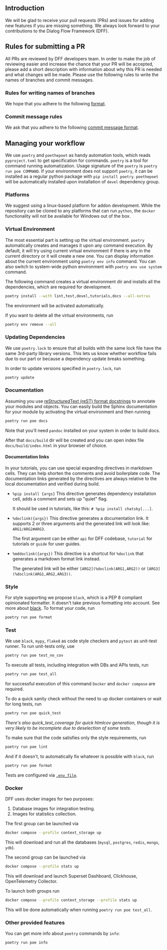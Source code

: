 ## Introduction
We will be glad to receive your pull requests (PRs) and issues for adding new features if you are missing something.
We always look forward to your contributions to the Dialog Flow Framework (DFF). 

## Rules for submitting a PR

All PRs are reviewed by DFF developers team.
In order to make the job of reviewing easier and increase the chance that your PR will be accepted,
please add a short description with information about why this PR is needed and what changes will be made.
Please use the following rules to write the names of branches and commit messages.

### Rules for writing names of branches

We hope that you adhere to the following
[format](https://gist.github.com/seunggabi/87f8c722d35cd07deb3f649d45a31082).

### Commit message rules

We ask that you adhere to the following
[commit message format](https://gist.github.com/joshbuchea/6f47e86d2510bce28f8e7f42ae84c716).

## Managing your workflow
We use `poetry` and `poethepoet` as handy automation tools, which reads `pyproject.toml` to get specification for commands.
`poetry` is a tool for command running automatization. Usage signature of the `poetry` is `poetry run poe COMMAND`.
If your environment does not support `poetry`, it can be installed as a regular python package with `pip install poetry`.
`poethepoet` will be automatically installed upon installation of `devel` dependency group.

### Platforms

We suggest using a linux-based platform for addon development.
While the repository can be cloned to any platforms that can run `python`,
the `docker` functionality will not be available for Windows out of the box.

### Virtual Environment
The most essential part is setting up the virtual environment.
`poetry` automatically creates and manages it upon any command execution.
By default, it will try using current virtual environment if there is any in the current directory or it will create a new one.
You can display information about the current environment using `poetry env info` command.
You can also switch to system-wide python environment with `poetry env use system` command.

The following command creates a virtual environment dir and installs all the dependencies, which are required for development.
```bash
poetry install --with lint,test,devel,tutorials,docs --all-extras
```

The environment will be activated automatically.

If you want to delete all the virtual environments, run
```bash
poetry env remove --all
```

### Updating Dependencies

We use `poetry.lock` to ensure that all builds with the same lock file have the same 3rd-party library versions.
This lets us know whether workflow fails due to our part or because a dependency update breaks something.

In order to update versions specified in `poetry.lock`, run
```bash
poetry update
```

### Documentation
Assuming you use [reStructuredText (reST) format docstrings](https://sphinx-rtd-tutorial.readthedocs.io/en/latest/docstrings.html)
to annotate your modules and objects. You can easily build the Sphinx documentation for your module 
by activating the virtual environment and then running

```bash
poetry run poe docs
```

Note that you'll need `pandoc` installed on your system in order to build docs.

After that `docs/build` dir will be created and you can open index file `docs/build/index.html` in your browser of choice.

#### Documentation links

In your tutorials, you can use special expanding directives in markdown cells.
They can help shorten the comments and avoid boilerplate code.
The documentation links generated by the directives are always relative
to the local documentation and verified during build.

- `%pip install {args}`
    This directive generates dependency installation cell, adds a comment and sets up "quiet" flag.
  
    It should be used in tutorials, like this: `# %pip install chatsky[...]`.
- `%doclink({args})`
    This directive generates a documentation link. It supports 2 or three arguments and the generated link will look like: `ARG1/ARG2#ARG3`.
    
    The first argument can be either `api` for DFF codebase, `tutorial` for tutorials or `guide` for user guides.
- `%mddoclink({args})`
    This directive is a shortcut for `%doclink` that generates a markdown format link instead.
    
    The generated link will be either `[ARG2](%doclink(ARG1,ARG2))` or `[ARG3](%doclink(ARG1,ARG2,ARG3))`.

### Style
For style supporting we propose `black`, which is a PEP 8 compliant opinionated formatter.
It doesn't take previous formatting into account. See more about [black](https://github.com/psf/black). 
To format your code, run

```bash
poetry run poe format
```

### Test
We use `black`, `mypy`, `flake8` as code style checkers and `pytest` as unit-test runner.
To run unit-tests only, use
```bash
poetry run poe test_no_cov
```
To execute all tests, including integration with DBs and APIs tests, run
```bash
poetry run poe test_all
```
for successful execution of this command `Docker` and `docker compose` are required.

To do a quick sanity check without the need to up docker containers or wait for long tests, run
```bash
poetry run poe quick_test
```

_There's also quick_test_coverage for quick htmlcov generation, though it is very likely to be incomplete due to deselection of some tests._

To make sure that the code satisfies only the style requirements, run
```bash
poetry run poe lint
```
And if it doesn't, to automatically fix whatever is possible with `black`, run
```bash
poetry run poe format
```

Tests are configured via [`.env_file`](.env_file).

### Docker
DFF uses docker images for two purposes:
1. Database images for integration testing.
2. Images for statistics collection.

The first group can be launched via

```bash
docker compose --profile context_storage up
```

This will download and run all the databases (`mysql`, `postgres`, `redis`, `mongo`, `ydb`).

The second group can be launched via

```bash
docker compose --profile stats up
```

This will download and launch Superset Dashboard, Clickhouse, OpenTelemetry Collector.

To launch both groups run
```bash
docker compose --profile context_storage --profile stats up
```

This will be done automatically when running `poetry run poe test_all`.

### Other provided features 
You can get more info about `poetry` commands by `info`:

```bash
poetry run poe info
```
